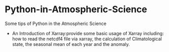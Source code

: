 # Python-in-Atmospheric-Science

Some tips of Python in the Atmospheric Science

- An Introduction of Xarray:provide some basic usage of Xarray including: how to read the netcdf4 file via xarray, the calculation of Climatological state, the seasonal mean of each year and the anomaly.

